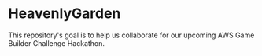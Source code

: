 # HeavenlyGarden
This repository's goal is to help us collaborate for our upcoming AWS Game Builder Challenge Hackathon. 
